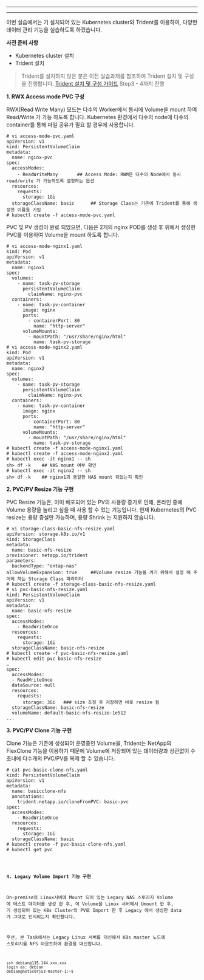 
---


---
이번 실습에서는 기 설치되어 있는 Kubernetes cluster와 Trident를 이용하여, 다양한 데이터 관리 기능을 실습하도록 하겠습니다.

**사전 준비 사항** 
- Kubernetes cluster 설치
- Trident 설치
>Trident를 설치하지 않은 분은 이전 실습과제를 참조하여 Trident 설치 및 구성을 진행합니다.
>[Trident 설치 및 구성 가이드](https://github.com/netappkr/NDX_Handsonworkshop-/blob/master/K8s_on_MultiCloud/OnPremNKS.md#step3-k8s-cluster%EC%97%90-trident-%EC%84%A4%EC%B9%98)
>Step3 - 4까지 진행

**1. RWX Access mode PVC 구성**

RWX(Read Write Many) 모드는 다수의 Worker에서 동시에 Volume을 mount 하여 Read/Write 가 가능 하도록 합니다. Kubernetes 환경에서 다수의 node에 다수의 container를 통해 파일 공유가 필요 할 경우에 사용합니다.
<pre class=" language-undefined"><code class="prism language-&quot;NotActions&quot;: language-undefined"># vi access-mode-pvc.yaml
apiVersion: v1
kind: PersistentVolumeClaim
metadata:
  name: nginx-pvc
spec:
  accessModes:
    - ReadWriteMany       ## Access Mode: RWM은 다수의 Node에서 동시 read/write 가 가능하도록 설정하는 옵션
  resources:
    requests:
      storage: 1Gi
  storageClassName: basic      ## Storage Class는 기존에 Trident를 통해 생성한 이름을 기입
# kubectl create -f access-mode-pvc.yaml</code></pre>
PVC 및 PV 생성이 완료 되었으면, 다음은 2개의 nginx POD를 생성 후 위에서 생성한 PVC를 이용하여 Volume을 mount 하도록 합니다.
<pre class=" language-undefined"><code class="prism language-&quot;NotActions&quot;: language-undefined"># vi access-mode-nginx1.yaml
kind: Pod
apiVersion: v1
metadata:
  name: nginx1
spec:
  volumes:
    - name: task-pv-storage
      persistentVolumeClaim:
        claimName: nginx-pvc
  containers:
    - name: task-pv-container
      image: nginx
      ports:
        - containerPort: 80
          name: "http-server"
      volumeMounts:
        - mountPath: "/usr/share/nginx/html"
          name: task-pv-storage
# vi access-mode-nginx2.yaml
kind: Pod
apiVersion: v1
metadata:
  name: nginx2
spec:
  volumes:
    - name: task-pv-storage
      persistentVolumeClaim:
        claimName: nginx-pvc
  containers:
    - name: task-pv-container
      image: nginx
      ports:
        - containerPort: 80
          name: "http-server"
      volumeMounts:
        - mountPath: "/usr/share/nginx/html"
          name: task-pv-storage
# kubectl create -f access-mode-nginx1.yaml
# kubectl create -f access-mode-nginx2.yaml
# kubectl exec -it nginx1 -- sh
sh> df -k    ## NAS mount 여부 확인
# kubectl exec -it nginx2 -- sh
sh> df -k    ## nginx1과 동일한 NAS mount 되었는지 확인
</code></pre>

**2. PVC/PV Resize 기능 구현**

PVC Resize 기능은, 이미 배포되어 있는  PV의 사용량 증가로 인해, 온라인 중에 Volume 용량을 늘리고 싶을 때 사용 할 수 있는 기능입니다. 현재 Kubernetes의 PVC resize는 용량 증설만 가능하며, 용량 Shrink 는 지원하지 않습니다.

<pre class=" language-undefined"><code class="prism language-&quot;NotActions&quot;: language-undefined"># vi storage-class-basic-nfs-resize.yaml
apiVersion: storage.k8s.io/v1
kind: StorageClass
metadata:
  name: basic-nfs-resize
provisioner: netapp.io/trident
parameters:
  backendType: "ontap-nas"
allowVolumeExpansion: true     ##Volume resize 기능을 켜기 위해서 설정 해 주어야 하는 Storage Class 파라미터
# kubectl create -f storage-class-basic-nfs-resize.yaml
# vi pvc-basic-nfs-resize.yaml
kind: PersistentVolumeClaim
apiVersion: v1
metadata:
  name: basic-nfs-resize
spec:
  accessModes:
    - ReadWriteOnce
  resources:
    requests:
      storage: 1Gi
  storageClassName: basic-nfs-resize
# kubectl create -f pvc-basic-nfs-resize.yaml
# kubectl edit pvc basic-nfs-resize
…
spec:
  accessModes:
  - ReadWriteOnce
  dataSource: null
  resources:
    requests:
      storage: 3Gi   ### size 조정 후 저장하면 바로 resize 됨
  storageClassName: basic-nfs-resize
  volumeName: default-basic-nfs-resize-1e512
...
</code></pre>

**3. PVC/PV Clone 기능 구현**

Clone 기능은 기존에 생성되어 운영중인 Volume을, Trident는 NetApp의 FlexClone 기능을 이용하기 때문에 Volume에 저장되어 있는 데이터량과 상관없이 수초내에 다수개의 PVC/PV를 복제 할 수 있습니다.
<pre class=" language-undefined"><code class="prism language-&quot;NotActions&quot;: language-undefined"># cat pvc-basic-clone-nfs.yaml
kind: PersistentVolumeClaim
apiVersion: v1
metadata:
  name: basicclone-nfs
  annotations:
    trident.netapp.io/cloneFromPVC: basic-pvc
spec:
  accessModes:
    - ReadWriteOnce
  resources:
    requests:
      storage: 1Gi
  storageClassName: basic
# kubectl create -f pvc-basic-clone-nfs.yaml
# kubectl get pvc
</core></pre>

**4. Legacy Volume Import 기능 구현**

On-premise의 Linux서버에 Mount 되어 있는 Legacy NAS 스토리지 Volume 에 테스트 데이터를 생성 한 후, 이 Volume을 Linux 서버에서 Umount 한 후, 기 생성되어 있는 K8s Cluster의 PV로 Import 한 후 Legacy 에서 생성한 data 가 그대로 인식되는지 확인합니다.

우선, 본 Task에서는 Legacy Linux 서버를 대신해서 K8s master 노드에 스토리지를 NFS 마운트하여 환경을 대신합니다.
<pre class=" language-undefined"><code class="prism language-&quot;NotActions&quot;: language-undefined">ssh debian@115.144.xxx.xxx
login as: debian 
debian@net5c0rjuz-master-1:~$
</code></pre>



<!--stackedit_data:
eyJoaXN0b3J5IjpbNDc4Nzc3NDEyLC0xNjY4NTE1ODM1LDE3Nj
kzMjA3NzUsMTM5MjE1MzY2NywtODQwNzMxODQzLDQ4NDQ0MTkw
MiwtMTI3MTE4MDY1MiwtMTA5NDcwNzIwNiwtMjgyMzcwMjkxLC
0xNDcyNzIyMDU1LC0yMTE0Mjk1ODE3LDEwMDMzMzQwMTddfQ==

-->